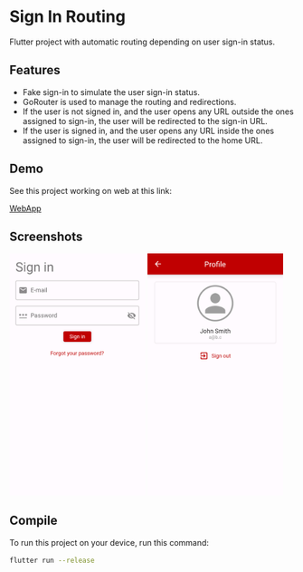 # Sign In Routing

Flutter project with automatic routing depending on user sign-in status.

## Features

- Fake sign-in to simulate the user sign-in status.
- GoRouter is used to manage the routing and redirections.
- If the user is not signed in, and the user opens any URL outside the ones assigned to sign-in, the user will be redirected to the sign-in URL.
- If the user is signed in, and the user opens any URL inside the ones assigned to sign-in, the user will be redirected to the home URL.

## Demo

See this project working on web at this link:

[WebApp](https://cbau.gitlab.io/sign_in_routing/)

## Screenshots

<img src="./screenshots/sign-in.png" alt="Sign in on small screens screenshot" width="240" /> <img src="./screenshots/profile.png" alt="Profile on small screens screenshot" width="240" />

## Compile

To run this project on your device, run this command:

```bash
flutter run --release
```
